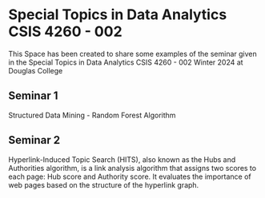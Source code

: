 # Special Topics in Data Analytics CSIS 4260 - 002
This Space has been created to share some examples of the seminar given in the Special Topics in Data Analytics CSIS 4260 - 002 Winter 2024 at Douglas College


## Seminar 1
Structured Data Mining - Random Forest Algorithm

## Seminar 2
Hyperlink-Induced Topic Search (HITS), also known as the Hubs and Authorities algorithm, is a link analysis algorithm that assigns two scores to each page: Hub score and Authority score. It evaluates the importance of web pages based on the structure of the hyperlink graph.
